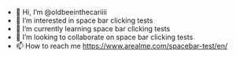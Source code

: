 - 👋 Hi, I’m @oldbeeinthecariiii
- 👀 I’m interested in space bar clicking tests
- 🌱 I’m currently learning space bar clicking tests
- 💞️ I’m looking to collaborate on space bar clicking tests
- 📫 How to reach me https://www.arealme.com/spacebar-test/en/

<!---
oldbeeinthecariiii/oldbeeinthecariiii is a ✨ special ✨ repository because its `README.md` (this file) appears on your GitHub profile.
You can click the Preview link to take a look at your changes.
--->
